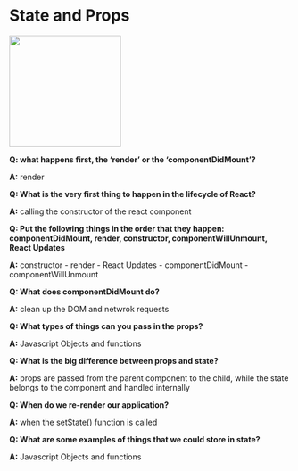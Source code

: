 # **State and Props**

<img src="https://reactjs.org/logo-og.png" width="200">

**Q: what happens first, the ‘render’ or the ‘componentDidMount’?**

**A:** render

**Q: What is the very first thing to happen in the lifecycle of React?**

**A:** calling the constructor of the react component

**Q: Put the following things in the order that they happen: componentDidMount, render, constructor, componentWillUnmount, React Updates**

**A:** constructor - render - React Updates - componentDidMount - componentWillUnmount

**Q: What does componentDidMount do?**

**A:** clean up the DOM and netwrok requests

**Q: What types of things can you pass in the props?**

**A:** Javascript Objects and functions

**Q: What is the big difference between props and state?**

**A:** props are passed from the parent component to the child, while the state belongs to the component and handled internally

**Q: When do we re-render our application?**

**A:** when the setState() function is called

**Q: What are some examples of things that we could store in state?**

**A:** Javascript Objects and functions
